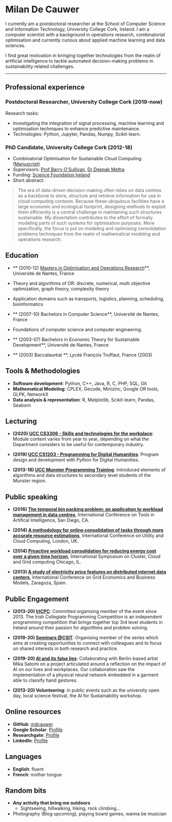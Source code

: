 # Milan De Cauwer

I currently am a postdoctoral researcher at the School of Computer Science and Information Technology,  University College Cork, Ireland. I am a computer scientist with a background in  operations research, combinatorial optimisation and currently curious about applied machine learning and data sciences.

I find great motivation in bringing together technologies from the realm of artificial intelligence to tackle automated decision-making problems in sustainability related challenges.

---

## Professional experience

### Postdoctoral Researcher, University College Cork (2019-now)

Research tasks: 
* Investigating the integration of signal processing, machine learning and optimisation techniques to enhance predictive maintenance.
* Technologies: Python, Jupyter, Pandas, Numpy, Scikit-learn.

### PhD Candidate, University College Cork (2012-18)
* Combinatorial Optimisation for Sustainable Cloud Computing ([Manuscript][thesis])
* Supervisors: [Prof Barry O'Sullivan][bos], [Dr Deepak Metha][dm]
* Funding: [Science Foundation Ireland][SFI]
* Short abstract:

> The era of data-driven decision-making often relies on data centres as a backbone to store, structure and retrieve information for use in cloud computing contexts. Because these ubiquitous facilities have a large economic and ecological footprint, designing methods to exploit them efficiently is a central challenge in maintaining such structures sustainable. My dissertation contributes to the effort of formally modeling parts of such systems for optimisation purposes. More specifically, the focus is put on modeling and optimising consolidation problems techniques from the realm of mathematical modeling and operations research.

## Education

* ** (2010-12) [Masters in Optimisation and Operations Research][ORO-Nantes]**, Université de Nantes, France
* Theory and algorithms of OR: discrete, numerical, multi objective optimization, graph theory, complexity theory
* Application domains such as transports, logistics, planning, scheduling, bioinformatics

* ** (2007-10) Bachelors in Computer Science**, Université de Nantes, France
* Foundations of computer science and computer engineering.

* ** (2003-07) Bachelors in Economic Theory for Sustainable Development**, Université de Nantes, France

* ** (2003) Baccalauréat **, Lycée François Truffaut, France (2003)

## Tools & Methodologies

* **Software development**: Python, C++, Java, R, C, PHP, SQL, Git
* **Mathematical Modeling**: CPLEX, Gecode, Minizinc, Google OR tools, GLPK, NetworkX
* **Data analysis & representation**: R, Matplotlib, Scikit-learn, Pandas, Seaborn

## Lecturing

* **(2020) [UCC CS3306 - Skills and technologies for the workplace][teaching-CS3306]**:  Module content varies from year to year, depending on what the Department considers to be useful for contemporary industry.

* **(2019) [UCC CS1203 - Programming for Digital Humanities][teaching-CS1203]**: Program design and development with Python for Digital Humanities.

* **(2013-18) [UCC Munster Programming Training][teaching-mpt]**: Introduced elements of algorithms and data structures to secondary level students of the Munster region.

## Public speaking

* **(2016) [The temporal bin packing problem: an application to workload management in data centres][ICTAI2016]**, International Conference on Tools in Artifical Intelligence, San Diego, CA.

* **(2014) [A methodology for online consolidation of tasks through more accurate resource estimations][UCC2014]**, International Conference on Utility and Cloud Computing, London, UK.

* **(2014) [Proactive workload consolidation for reducing energy cost over a given time horizon][CCGRID2014]**, International Symposium on Cluster, Cloud and Grid computing Chicago, IL.

* **(2013) [A study of electricity price features on distributed internet data centers][GECON2013]**, International Conference on Grid Economics and Business Models, Zaragoza, Spain.

## Public Engagement

* **(2013-20) [IrlCPC][EPE-ICPC]**: Committed organising member of the event since 2013. The Irish Collegiate Programming Competition is an independent programming competition that brings together top 3rd level students in Ireland around their passion for algorithms and problem solving.

* **(2019-20) [Seminars @CSIT][EPE-CSSEMSERIES]**: Organising member of the series which aims at creating opportunities to connect with colleagues and to focus on shared interests in both research and practice.

* **(2019-20) [AI and its false lies][EPE-AIFL]**: Collaborating with Berlin-based artist Mika Satomi on a project articulated around a reflection on the impact of AI on our lives and workplaces. Our collaboration saw the implementation of a physical neural network embedded in a garment able to classify hand gestures.

* **(2013-20) Volunteering**: in public events such as the university open day, local science festival, the AI for Sustainability workshop.

## Online resources

* **GitHub**: [mdcauwer](profile-github)
* **Google Scholar**: [Profile][profile-google-scholar]
* **Researchgate**: [Profile][profile-research-gate]
* **LinkedIn**: [Profile][profile-linkedin]

## Languages

* **English**: fluent
* **French**: mother tongue

## Random bits

* **Any activity that bring me outdoors**
    * Sightseeing, hillwalking, hiking, rock climbing...
* Photography (Blog upcoming), playing board games, wanna be musician

[bos]: osullivan.ucc.ie
[dm]: http://research.ucc.ie/profiles/D005/dmehta
[sfi]: https://www.sfi.ie/

[confirm]: https://confirm.ie/
[insight]: https://www.insight-centre.org/
[thesis]: https://cora.ucc.ie/bitstream/handle/10468/6903/main.pdf

[profile-google-scholar]: https://scholar.google.com/citations?user=v7alCHcAAAAJ&hl=en&oi=ao
[profile-research-gate]: https://www.researchgate.net/profile/Milan_De_Cauwer
[profile-linkedin]: https://www.linkedin.com/in/milan-de-cauwer/
[profile-github]: https://github.com/mdcauwer
[profile-dblp]: https://dblp.org/pers/c/Cauwer:Milan_De.html

[teaching-CS1203]: https://www.ucc.ie/admin/registrar/modules/?mod=cs1203
[teaching-CS3306]: https://www.ucc.ie/admin/registrar/modules/?mod=cs3306
[teaching-mpt]: http://multimedia.ucc.ie/Public/training/

[EPE-ICPC]: https://acm.ucc.ie/
[EPE-CSSEMSERIES]: http://www.cs.ucc.ie/seminars/
[EPE-AIFL]: https://www.kobakant.at/false-lies/

[ICTAI2016]: https://dblp.org/db/conf/ictai/ictai2016
[UCC2014]: https://dl.acm.org/doi/proceedings/10.5555/2759989
[CCGRID2014]: https://dblp.org/db/conf/ccgrid/ccgrid2014
[GECON2013]: http://2013.gecon-conference.org/

[ORO-Nantes]: http://oro.univ-nantes.fr/oro/welcome?set_language=en
